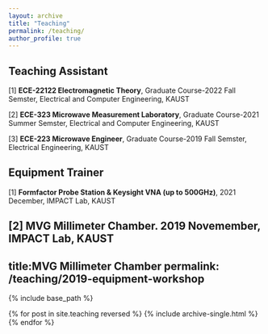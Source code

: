 ```yaml
---
layout: archive
title: "Teaching"
permalink: /teaching/
author_profile: true
---
```


## Teaching Assistant

[1] **ECE-22122 Electromagnetic Theory**, Graduate Course-2022 Fall Semster, Electrical and Computer Engineering, KAUST

[2] **ECE-323 Microwave Measurement Laboratory**, Graduate Course-2021 Summer Semster, Electrical and Computer Engineering, KAUST

[3] **ECE-223 Microwave Engineer**, Graduate Course-2019 Fall Semster, Electrical Engineering, KAUST

## Equipment Trainer

[1] **Formfactor Probe Station & Keysight VNA (up to 500GHz)**, 2021 December, IMPACT Lab, KAUST

[2] **MVG Millimeter Chamber**. 2019 Novemember, IMPACT Lab, KAUST
---
title:MVG Millimeter Chamber
permalink: /teaching/2019-equipment-workshop
---

{% include base_path %}

{% for post in site.teaching reversed %}
  {% include archive-single.html %}
{% endfor %}
